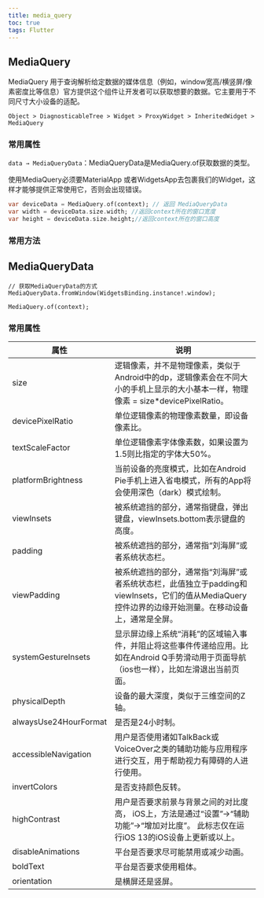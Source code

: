 ```yaml
---
title: media_query
toc: true
tags: Flutter
---
```



## MediaQuery

MediaQuery 用于查询解析给定数据的媒体信息（例如，window宽高/横竖屏/像素密度比等信息）官方提供这个组件让开发者可以获取想要的数据。它主要用于不同尺寸大小设备的适配。

`Object > DiagnosticableTree > Widget > ProxyWidget > InheritedWidget > MediaQuery`

### 常用属性

`data → MediaQueryData`：MediaQueryData是MediaQuery.of获取数据的类型。

使用MediaQuery必须要MaterialApp 或者WidgetsApp去包裹我们的Widget，这样才能够提供正常使用它，否则会出现错误。

```dart
var deviceData = MediaQuery.of(context); // 返回 MediaQueryData
var width = deviceData.size.width; //返回context所在的窗口宽度
var height = deviceData.size.height;//返回context所在的窗口高度

```

### 常用方法


## MediaQueryData


```
// 获取MediaQueryData的方式
MediaQueryData.fromWindow(WidgetsBinding.instance!.window);

MediaQuery.of(context);
```

### 常用属性

属性 |	说明
--- | ---
size| 	逻辑像素，并不是物理像素，类似于Android中的dp，逻辑像素会在不同大小的手机上显示的大小基本一样，物理像素 = size*devicePixelRatio。
devicePixelRatio| 	单位逻辑像素的物理像素数量，即设备像素比。
textScaleFactor| 	单位逻辑像素字体像素数，如果设置为1.5则比指定的字体大50%。
platformBrightness| 	当前设备的亮度模式，比如在Android Pie手机上进入省电模式，所有的App将会使用深色（dark）模式绘制。
viewInsets| 	被系统遮挡的部分，通常指键盘，弹出键盘，viewInsets.bottom表示键盘的高度。
padding| 	被系统遮挡的部分，通常指“刘海屏”或者系统状态栏。
viewPadding| 	被系统遮挡的部分，通常指“刘海屏”或者系统状态栏，此值独立于padding和viewInsets，它们的值从MediaQuery控件边界的边缘开始测量。在移动设备上，通常是全屏。
systemGestureInsets| 	显示屏边缘上系统“消耗”的区域输入事件，并阻止将这些事件传递给应用。比如在Android Q手势滑动用于页面导航（ios也一样），比如左滑退出当前页面。
physicalDepth| 	设备的最大深度，类似于三维空间的Z轴。
alwaysUse24HourFormat| 	是否是24小时制。
accessibleNavigation| 	用户是否使用诸如TalkBack或VoiceOver之类的辅助功能与应用程序进行交互，用于帮助视力有障碍的人进行使用。
invertColors| 	是否支持颜色反转。
highContrast| 	用户是否要求前景与背景之间的对比度高， iOS上，方法是通过“设置”->“辅助功能”->“增加对比度”。 此标志仅在运行iOS 13的iOS设备上更新或以上。
disableAnimations| 	平台是否要求尽可能禁用或减少动画。
boldText| 	平台是否要求使用粗体。
orientation |	是横屏还是竖屏。

